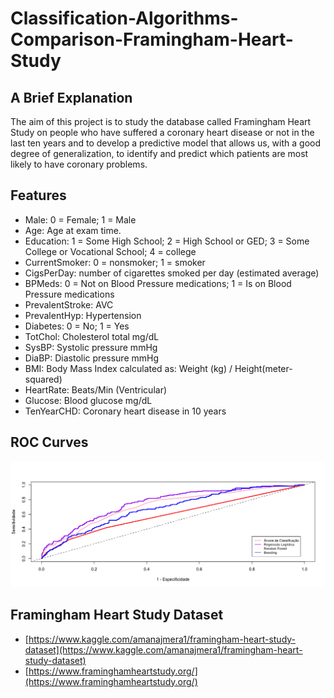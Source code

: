 # Classification-Algorithms-Comparison-Framingham-Heart-Study

## A Brief Explanation
The aim of this project is to study the database called Framingham Heart Study on people who have suffered a coronary heart disease or not in the last ten years and to develop a predictive model that allows us, with a good degree of generalization, to identify and predict which patients are most likely to have coronary problems.

## Features
- Male: 0 = Female; 1 = Male
- Age: Age at exam time.
- Education: 1 = Some High School; 2 = High School or GED; 3 = Some College or Vocational School; 4 = college
- CurrentSmoker: 0 = nonsmoker; 1 = smoker
- CigsPerDay: number of cigarettes smoked per day (estimated average)
- BPMeds: 0 = Not on Blood Pressure medications; 1 = Is on Blood Pressure medications
- PrevalentStroke: AVC
- PrevalentHyp: Hypertension
- Diabetes: 0 = No; 1 = Yes
- TotChol: Cholesterol total mg/dL
- SysBP: Systolic pressure mmHg
- DiaBP: Diastolic pressure mmHg
- BMI: Body Mass Index calculated as: Weight (kg) / Height(meter-squared)
- HeartRate: Beats/Min (Ventricular)
- Glucose: Blood glucose mg/dL
- TenYearCHD: Coronary heart disease in 10 years

## ROC Curves
![ROC Curves](https://github.com/ricardobreis/Classification-Algorithms-Comparison-Framingham-Heart-Study/blob/master/Roc-curves.png)

## Framingham Heart Study Dataset
- [https://www.kaggle.com/amanajmera1/framingham-heart-study-dataset](https://www.kaggle.com/amanajmera1/framingham-heart-study-dataset)
- [https://www.framinghamheartstudy.org/](https://www.framinghamheartstudy.org/)
